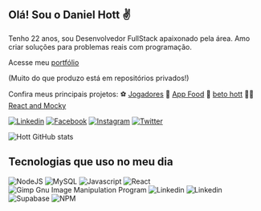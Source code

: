 ## Olá! Sou o Daniel Hott ✌️

Tenho 22 anos, sou Desenvolvedor FullStack apaixonado pela área. Amo criar soluções para problemas reais com programação.

 Acesse meu [portfólio](https://danielhott.github.io/)
 
 (Muito do que produzo está em repositórios privados!)

Confira meus principais projetos: ⚽ [Jogadores](https://github.com/DanielHott/jogadores-front) 🍕 [App Food](https://github.com/DanielHott/food-app) 🎤 [beto hott](https://github.com/DanielHott/betohott) 👴👦 [React and Mocky](https://github.com/DanielHott/react-and-mocky)

[![Linkedin](https://img.shields.io/badge/LinkedIn-0077B5?style=for-the-badge&logo=linkedin&logoColor=white)](https://linkedin.com/in/danielhott/)
[![Facebook](https://img.shields.io/badge/Facebook-1877F2?style=for-the-badge&logo=facebook&logoColor=white)](https://web.facebook.com/MiralezHernandez/)
[![Instagram](https://img.shields.io/badge/Instagram-E4405F?style=for-the-badge&logo=instagram&logoColor=white)](https://www.instagram.com/daniel_hott/)
[![Twitter](https://img.shields.io/badge/Twitter-1DA1F2?style=for-the-badge&logo=twitter&logoColor=white)](https://twitter.com/danielhhott)

![Hott GitHub stats](https://github-readme-stats.vercel.app/api?username=DanielHott&show_icons=true&theme=radical)

## Tecnologias que uso no meu dia

![NodeJS](https://img.shields.io/badge/node.js-6DA55F?style=for-the-badge&logo=node.js&logoColor=white)
	![MySQL](https://img.shields.io/badge/mysql-%2300f.svg?style=for-the-badge&logo=mysql&logoColor=white)
![Javascript](https://img.shields.io/badge/JavaScript-F7DF1E?style=for-the-badge&logo=javascript&logoColor=black)
![React](https://img.shields.io/badge/React-20232A?style=for-the-badge&logo=react&logoColor=61DAFB)
![Gimp Gnu Image Manipulation Program](https://img.shields.io/badge/Gimp-657D8B?style=for-the-badge&logo=gimp&logoColor=FFFFFF)
![Linkedin](https://img.shields.io/badge/CSS-239120?&style=for-the-badge&logo=css3&logoColor=white)
![Linkedin](https://img.shields.io/badge/HTML5-E34F26?style=for-the-badge&logo=html5&logoColor=white)
![Supabase](https://img.shields.io/badge/Supabase-3ECF8E?style=for-the-badge&logo=supabase&logoColor=white)
![NPM](https://img.shields.io/badge/NPM-%23000000.svg?style=for-the-badge&logo=npm&logoColor=white)
